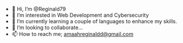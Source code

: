 - 👋 Hi, I’m @Reginald79
- 👀 I’m interested in Web Development and Cybersecurity
- 🌱 I’m currently learning a couple of languages to enhance my skills.
- 💞️ I’m looking to collaborate... 
- 📫 How to reach me; amaahreginaldd@gmail.com

<!---
Reginald79/Reginald79 is a ✨ special ✨ repository because its `README.md` (this file) appears on your GitHub profile.
You can click the Preview link to take a look at your changes.
--->
